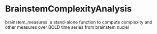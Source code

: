 # BrainstemComplexityAnalysis

brainstem_measures: a stand-alone function to compute complexity and other measures over BOLD time series from brainstem nuclei
